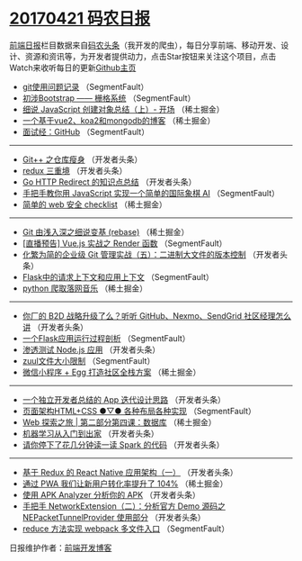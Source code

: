 # [20170421 码农日报](https://toutiao.qdkfweb.cn/date/2017/04/21)

[前端日报](https://qdkfweb.cn/c/news)栏目数据来自[码农头条](https://toutiao.qdkfweb.cn/)（我开发的爬虫），每日分享前端、移动开发、设计、资源和资讯等，为开发者提供动力，点击Star按钮来关注这个项目，点击Watch来收听每日的更新[Github主页](https://github.com/kujian/frontendDaily)
* [git使用问题记录](https://toutiao.qdkfweb.cn/35475.html) （SegmentFault）
* [初涉Bootstrap —— 栅格系统](https://toutiao.qdkfweb.cn/35477.html) （SegmentFault）
* [细说 JavaScript 创建对象总结（上）- 开场](https://toutiao.qdkfweb.cn/35443.html) （稀土掘金）
* [一个基于vue2、koa2和mongodb的博客](https://toutiao.qdkfweb.cn/35444.html) （稀土掘金）
* [面试经：GitHub](https://toutiao.qdkfweb.cn/35463.html) （SegmentFault）

***
* [Git++ 之仓库瘦身](https://toutiao.qdkfweb.cn/35485.html) （开发者头条）
* [redux 三重境](https://toutiao.qdkfweb.cn/35497.html) （开发者头条）
* [Go HTTP Redirect 的知识点总结](https://toutiao.qdkfweb.cn/35490.html) （开发者头条）
* [手把手教你用 JavaScript 实现一个简单的国际象棋 AI](https://toutiao.qdkfweb.cn/35469.html) （SegmentFault）
* [简单的 web 安全 checklist](https://toutiao.qdkfweb.cn/35449.html) （稀土掘金）

***
* [Git 由浅入深之细说变基 (rebase)](https://toutiao.qdkfweb.cn/35450.html) （稀土掘金）
* [[直播预告] Vue.js 实战之 Render 函数](https://toutiao.qdkfweb.cn/35462.html) （SegmentFault）
* [化繁为简的企业级 Git 管理实战（五）：二进制大文件的版本控制](https://toutiao.qdkfweb.cn/35496.html) （开发者头条）
* [Flask中的请求上下文和应用上下文](https://toutiao.qdkfweb.cn/35476.html) （SegmentFault）
* [python 爬取落网音乐](https://toutiao.qdkfweb.cn/35446.html) （稀土掘金）

***
* [你厂的 B2D 战略升级了么？听听 GitHub、Nexmo、SendGrid 社区经理怎么讲](https://toutiao.qdkfweb.cn/35488.html) （开发者头条）
* [一个Flask应用运行过程剖析](https://toutiao.qdkfweb.cn/35478.html) （SegmentFault）
* [渗透测试 Node.js 应用](https://toutiao.qdkfweb.cn/35489.html) （开发者头条）
* [zuul文件大小限制](https://toutiao.qdkfweb.cn/35479.html) （SegmentFault）
* [微信小程序 + Egg 打造社区全栈方案](https://toutiao.qdkfweb.cn/35448.html) （稀土掘金）

***
* [一个独立开发者总结的 App 迭代设计思路](https://toutiao.qdkfweb.cn/35491.html) （开发者头条）
* [页面架构HTML+CSS ●▽● 各种布局各种实现](https://toutiao.qdkfweb.cn/35473.html) （SegmentFault）
* [Web 探索之旅 | 第二部分第四课：数据库](https://toutiao.qdkfweb.cn/35442.html) （稀土掘金）
* [机器学习从入门到出家](https://toutiao.qdkfweb.cn/35495.html) （开发者头条）
* [请你停下了花几分钟读一读 Spark 的代码](https://toutiao.qdkfweb.cn/35487.html) （开发者头条）

***
* [基于 Redux 的 React Native 应用架构（一）](https://toutiao.qdkfweb.cn/35498.html) （开发者头条）
* [通过 PWA 我们让新用户转化率提升了 104%](https://toutiao.qdkfweb.cn/35447.html) （稀土掘金）
* [使用 APK Analyzer 分析你的 APK](https://toutiao.qdkfweb.cn/35500.html) （开发者头条）
* [手把手 NetworkExtension（二）：分析官方 Demo 源码之 NEPacketTunnelProvider 使用部分](https://toutiao.qdkfweb.cn/35501.html) （开发者头条）
* [reduce 方法实现 webpack 多文件入口](https://toutiao.qdkfweb.cn/35480.html) （SegmentFault）

日报维护作者：[前端开发博客](https://qdkfweb.cn/) 